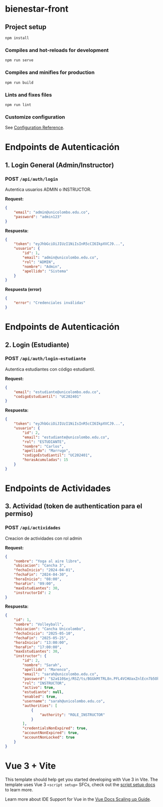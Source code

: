 # bienestar-front

## Project setup

```
npm install
```

### Compiles and hot-reloads for development

```
npm run serve
```

### Compiles and minifies for production

```
npm run build
```

### Lints and fixes files

```
npm run lint
```

### Customize configuration

See [Configuration Reference](https://cli.vuejs.org/config/).

# Endpoints de Autenticación

## 1. Login General (Admin/Instructor)

### POST `/api/auth/login`

Autentica usuarios ADMIN o INSTRUCTOR.

**Request:**

```json
{
    "email": "admin@unicolombo.edu.co",
    "password": "admin123"
}
```

**Respuesta:**

```json
{
    "token": "eyJhbGciOiJIUzI1NiIsInR5cCI6IkpXVCJ9...",
    "usuario": {
        "id": 1,
        "email": "admin@unicolombo.edu.co",
        "rol": "ADMIN",
        "nombre": "Admin",
        "apellido": "Sistema"
    }
}
```

**Respuesta (error)**

```json
{
    "error": "Credenciales inválidas"
}
```

# Endpoints de Autenticación

## 2. Login (Estudiante)

### POST `/api/auth/login-estudiante`

Autentica estudiantes con código estudiantil.

**Request:**

```json
{
    "email": "estudiante@unicolombo.edu.co",
    "codigoEstudiantil": "UC202401"
}
```

**Respuesta:**

```json
{
    "token": "eyJhbGciOiJIUzI1NiIsInR5cCI6IkpXVCJ9...",
    "usuario": {
        "id": 2,
        "email": "estudiante@unicolombo.edu.co",
        "rol": "ESTUDIANTE",
        "nombre": "Carlos",
        "apellido": "Marrugo",
        "codigoEstudiantil": "UC202401",
        "horasAcumuladas": 15
    }
}
```

# Endpoints de Actividades

## 3. Actividad (token de authentication para el permiso)

### POST `/api/actividades`

Creacion de actividades con rol admin

**Request:**

```json
{
    "nombre": "Yoga al aire libre",
    "ubicacion": "Cancha 3",
    "fechaInicio": "2024-04-01",
    "fechaFin": "2024-04-30",
    "horaInicio": "08:00",
    "horaFin": "09:00",
    "maxEstudiantes": 30,
    "instructorId": 2
}
```

**Respuesta:**

```json
{
    "id": 1,
    "nombre": "Volleyball",
    "ubicacion": "Cancha Unicolombo",
    "fechaInicio": "2025-05-10",
    "fechaFin": "2025-05-25",
    "horaInicio": "13:00:00",
    "horaFin": "17:00:00",
    "maxEstudiantes": 30,
    "instructor": {
        "id": 2,
        "nombre": "Sarah",
        "apellido": "Marenco",
        "email": "sarah@unicolombo.edu.co",
        "password": "$2a$10$ej/RSZ/ts/BGGkMtTRL8n.PFL4VCHUaxZnlEcn7b5Ok8Ky/D2DfLq",
        "rol": "INSTRUCTOR",
        "activo": true,
        "estudiante": null,
        "enabled": true,
        "username": "sarah@unicolombo.edu.co",
        "authorities": [
            {
                "authority": "ROLE_INSTRUCTOR"
            }
        ],
        "credentialsNonExpired": true,
        "accountNonExpired": true,
        "accountNonLocked": true
    }
}
```

# Vue 3 + Vite

This template should help get you started developing with Vue 3 in Vite. The template uses Vue 3 `<script setup>` SFCs, check out the [script setup docs](https://v3.vuejs.org/api/sfc-script-setup.html#sfc-script-setup) to learn more.

Learn more about IDE Support for Vue in the [Vue Docs Scaling up Guide](https://vuejs.org/guide/scaling-up/tooling.html#ide-support).
